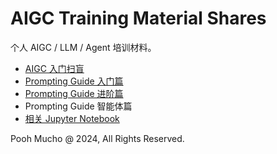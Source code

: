 # AIGC Training Material Shares

个人 AIGC / LLM / Agent 培训材料。 

- [AIGC 入门扫盲](./2023/20230418/)
- [Prompting Guide 入门篇](./2024/20240305/)
- [Prompting Guide 进阶篇](./2024/20240505/)
- Prompting Guide 智能体篇
- [相关 Jupyter Notebook](./notebooks/) 

Pooh Mucho @ 2024, All Rights Reserved.



